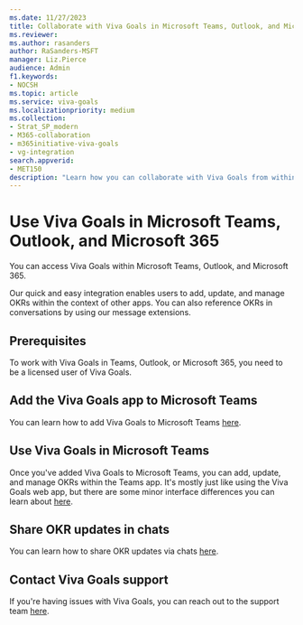 ```yaml
---
ms.date: 11/27/2023
title: Collaborate with Viva Goals in Microsoft Teams, Outlook, and Microsoft 365
ms.reviewer: 
ms.author: rasanders
author: RaSanders-MSFT
manager: Liz.Pierce
audience: Admin
f1.keywords:
- NOCSH
ms.topic: article
ms.service: viva-goals
ms.localizationpriority: medium
ms.collection:  
- Strat_SP_modern
- M365-collaboration
- m365initiative-viva-goals  
- vg-integration
search.appverid:
- MET150
description: "Learn how you can collaborate with Viva Goals from within Microsoft Teams, Outlook, and Microsoft 365"
---
```


# Use Viva Goals in Microsoft Teams, Outlook, and Microsoft 365

You can access Viva Goals within Microsoft Teams, Outlook, and Microsoft 365.

Our quick and easy integration enables users to add, update, and manage OKRs within the context of other apps. You can also reference OKRs in conversations by using our message extensions.

## Prerequisites

To work with Viva Goals in Teams, Outlook, or Microsoft 365, you need to be a licensed user of Viva Goals.

## Add the Viva Goals app to Microsoft Teams

You can learn how to add Viva Goals to Microsoft Teams [here](/viva/goals/configure-ms-teams-integration).

## Use Viva Goals in Microsoft Teams

Once you've added Viva Goals to Microsoft Teams, you can add, update, and manage OKRs within the Teams app. It's mostly just like using the Viva Goals web app, but there are some minor interface differences you can learn about [here](https://support.microsoft.com/en-us/topic/viva-goals-quick-start-in-teams-cd7ba092-fecb-484b-bf17-ebc80b3d25bf).

## Share OKR updates in chats

You can learn how to share OKR updates via chats [here](/viva/goals/ms-teams-messaging-extension).

## Contact Viva Goals support

If you're having issues with Viva Goals, you can reach out to the support team [here](https://aka.ms/vivagoalssupport).

